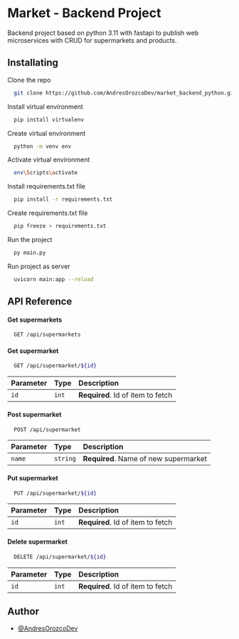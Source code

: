 
# Market - Backend Project

Backend project based on python 3.11 with fastapi to publish web microservices with CRUD for supermarkets and products.


## Installating

Clone the repo

```bash
  git clone https://github.com/AndresOrozcoDev/market_backend_python.git
```

Install virtual environment

```bash
  pip install virtualenv
```

Create virtual environment

```bash
  python -m venv env
```

Activate virtual environment

```bash
  env\Scripts\activate
```

Install requirements.txt file

```bash
  pip install -r requirements.txt
```

Create requirements.txt file

```bash
  pip freeze > requirements.txt
```

Run the project

```bash
  py main.py
```

Run project as server

```bash
  uvicorn main:app --reload
```


## API Reference

#### Get supermarkets

```bash
  GET /api/supermarkets
```

#### Get supermarket

```bash
  GET /api/supermarket/${id}
```

| Parameter | Type     | Description                       |
| :-------- | :------- | :-------------------------------- |
| `id`      | `int` | **Required**. Id of item to fetch |

#### Post supermarket

```bash
  POST /api/supermarket
```

| Parameter | Type     | Description                       |
| :-------- | :------- | :-------------------------------- |
| `name`      | `string` | **Required**. Name of new supermarket |

#### Put supermarket

```bash
  PUT /api/supermarket/${id}
```

| Parameter | Type     | Description                       |
| :-------- | :------- | :-------------------------------- |
| `id`      | `int` | **Required**. Id of item to fetch |

#### Delete supermarket

```bash
  DELETE /api/supermarket/${id}
```

| Parameter | Type     | Description                       |
| :-------- | :------- | :-------------------------------- |
| `id`      | `int` | **Required**. Id of item to fetch |


## Author

- [@AndresOrozcoDev](https://github.com/AndresOrozcoDev)
